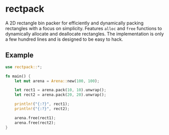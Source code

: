 # rectpack

A 2D rectangle bin packer for efficiently and dynamically packing rectangles with a focus on simplicity. 
Features `alloc` and `free` functions to dynamically allocate and deallocate rectangles.
The implementation is only a few hundred lines and is designed to be easy to hack.

## Example

```rust
use rectpack::*;

fn main() {
    let mut arena = Arena::new(100, 100);

    let rect1 = arena.pack(10, 10).unwrap();
    let rect2 = arena.pack(20, 20).unwrap();

    println!("{:?}", rect1);
    println!("{:?}", rect2);

    arena.free(rect1);
    arena.free(rect2);
}
```
